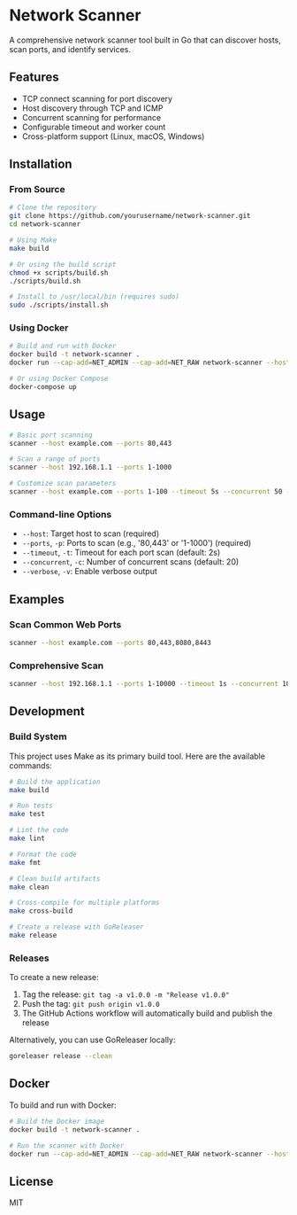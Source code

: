 # Network Scanner

A comprehensive network scanner tool built in Go that can discover hosts, scan ports, and identify services.

## Features

- TCP connect scanning for port discovery
- Host discovery through TCP and ICMP
- Concurrent scanning for performance
- Configurable timeout and worker count
- Cross-platform support (Linux, macOS, Windows)

## Installation

### From Source

```bash
# Clone the repository
git clone https://github.com/yourusername/network-scanner.git
cd network-scanner

# Using Make
make build

# Or using the build script
chmod +x scripts/build.sh
./scripts/build.sh

# Install to /usr/local/bin (requires sudo)
sudo ./scripts/install.sh
```

### Using Docker

```bash
# Build and run with Docker
docker build -t network-scanner .
docker run --cap-add=NET_ADMIN --cap-add=NET_RAW network-scanner --host example.com --ports 80,443

# Or using Docker Compose
docker-compose up
```

## Usage

```bash
# Basic port scanning
scanner --host example.com --ports 80,443

# Scan a range of ports
scanner --host 192.168.1.1 --ports 1-1000

# Customize scan parameters
scanner --host example.com --ports 1-100 --timeout 5s --concurrent 50 --verbose
```

### Command-line Options

- `--host`: Target host to scan (required)
- `--ports`, `-p`: Ports to scan (e.g., '80,443' or '1-1000') (required)
- `--timeout`, `-t`: Timeout for each port scan (default: 2s)
- `--concurrent`, `-c`: Number of concurrent scans (default: 20)
- `--verbose`, `-v`: Enable verbose output

## Examples

### Scan Common Web Ports

```bash
scanner --host example.com --ports 80,443,8080,8443
```

### Comprehensive Scan

```bash
scanner --host 192.168.1.1 --ports 1-10000 --timeout 1s --concurrent 100 --verbose
```

## Development

### Build System

This project uses Make as its primary build tool. Here are the available commands:

```bash
# Build the application
make build

# Run tests
make test

# Lint the code
make lint

# Format the code
make fmt

# Clean build artifacts
make clean

# Cross-compile for multiple platforms
make cross-build

# Create a release with GoReleaser
make release
```

### Releases

To create a new release:

1. Tag the release: `git tag -a v1.0.0 -m "Release v1.0.0"`
2. Push the tag: `git push origin v1.0.0`
3. The GitHub Actions workflow will automatically build and publish the release

Alternatively, you can use GoReleaser locally:

```bash
goreleaser release --clean
```

## Docker

To build and run with Docker:

```bash
# Build the Docker image
docker build -t network-scanner .

# Run the scanner with Docker
docker run --cap-add=NET_ADMIN --cap-add=NET_RAW network-scanner --host example.com --ports 80,443
```

## License

MIT